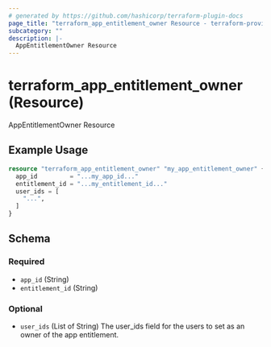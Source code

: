 ```yaml
---
# generated by https://github.com/hashicorp/terraform-plugin-docs
page_title: "terraform_app_entitlement_owner Resource - terraform-provider-conductorone"
subcategory: ""
description: |-
  AppEntitlementOwner Resource
---
```


# terraform_app_entitlement_owner (Resource)

AppEntitlementOwner Resource

## Example Usage

```terraform
resource "terraform_app_entitlement_owner" "my_app_entitlement_owner" {
  app_id         = "...my_app_id..."
  entitlement_id = "...my_entitlement_id..."
  user_ids = [
    "...",
  ]
}
```

<!-- schema generated by tfplugindocs -->
## Schema

### Required

- `app_id` (String)
- `entitlement_id` (String)

### Optional

- `user_ids` (List of String) The user_ids field for the users to set as an owner of the app entitlement.
